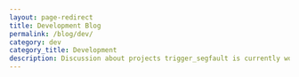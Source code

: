 ```yaml
---
layout: page-redirect
title: Development Blog
permalink: /blog/dev/
category: dev
category_title: Development
description: Discussion about projects trigger_segfault is currently working on, or plans to work on.
---
```

